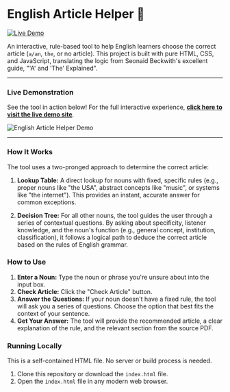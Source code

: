 # English Article Helper 📖

[![Live Demo](https://img.shields.io/badge/Live-Demo-brightgreen?style=for-the-badge&logo=github)](https://micahammon.github.io/article-helper/)

An interactive, rule-based tool to help English learners choose the correct article (`a/an`, `the`, or no article). This project is built with pure HTML, CSS, and JavaScript, translating the logic from Seonaid Beckwith's excellent guide, "'A' and 'The' Explained".

---

### Live Demonstration

See the tool in action below! For the full interactive experience, **[click here to visit the live demo site](https://micahammon.github.io/article-helper/)**.

![English Article Helper Demo](demo.gif)

---

### How It Works

The tool uses a two-pronged approach to determine the correct article:

1.  **Lookup Table:** A direct lookup for nouns with fixed, specific rules (e.g., proper nouns like "the USA", abstract concepts like "music", or systems like "the internet"). This provides an instant, accurate answer for common exceptions.

2.  **Decision Tree:** For all other nouns, the tool guides the user through a series of contextual questions. By asking about specificity, listener knowledge, and the noun's function (e.g., general concept, institution, classification), it follows a logical path to deduce the correct article based on the rules of English grammar.

### How to Use

1.  **Enter a Noun:** Type the noun or phrase you're unsure about into the input box.
2.  **Check Article:** Click the "Check Article" button.
3.  **Answer the Questions:** If your noun doesn't have a fixed rule, the tool will ask you a series of questions. Choose the option that best fits the context of your sentence.
4.  **Get Your Answer:** The tool will provide the recommended article, a clear explanation of the rule, and the relevant section from the source PDF.

### Running Locally

This is a self-contained HTML file. No server or build process is needed.

1.  Clone this repository or download the `index.html` file.
2.  Open the `index.html` file in any modern web browser.
